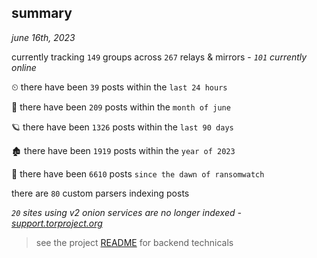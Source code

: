 
## summary
_june 16th, 2023_

currently tracking `149` groups across `267` relays & mirrors - _`101` currently online_

⏲ there have been `39` posts within the `last 24 hours`

🦈 there have been `209` posts within the `month of june`

🪐 there have been `1326` posts within the `last 90 days`

🏚 there have been `1919` posts within the `year of 2023`

🦕 there have been `6610` posts `since the dawn of ransomwatch`

there are `80` custom parsers indexing posts

_`20` sites using v2 onion services are no longer indexed - [support.torproject.org](https://support.torproject.org/onionservices/v2-deprecation/)_

> see the project [README](https://github.com/joshhighet/ransomwatch#ransomwatch--) for backend technicals

